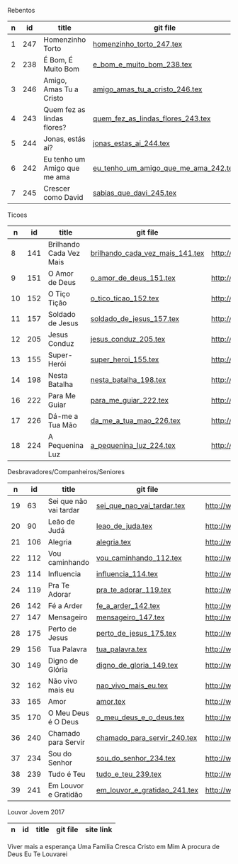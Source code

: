

Rebentos

n  | id    | title | git file | site link | 
---|-------|-------|----------|-----------| 
1 | 247    | Homenzinho Torto | [homenzinho_torto_247.tex](https://github.com/psalterio/repository/blob/master/songs/pt/homenzinho_torto_247.tex) | http://www.psalterio.net/247 |  
2 | 238    | É Bom, É Muito Bom | [e_bom_e_muito_bom_238.tex](https://github.com/psalterio/repository/blob/master/songs/pt/e_bom_e_muito_bom_238.tex) | http://www.psalterio.net/238 |  
3 | 246    | Amigo, Amas Tu a Cristo | [amigo_amas_tu_a_cristo_246.tex](https://github.com/psalterio/repository/blob/master/songs/pt/amigo_amas_tu_a_cristo_246.tex) | http://www.psalterio.net/246 |  
4 | 243    | Quem fez as lindas flores? | [quem_fez_as_lindas_flores_243.tex](https://github.com/psalterio/repository/blob/master/songs/pt/quem_fez_as_lindas_flores_243.tex) | http://www.psalterio.net/243 |  
5 | 244    | Jonas, estás aí? | [jonas_estas_ai_244.tex](https://github.com/psalterio/repository/blob/master/songs/pt/jonas_estas_ai_244.tex) | http://www.psalterio.net/244 |  
6 | 242    | Eu tenho um Amigo que me ama | [eu_tenho_um_amigo_que_me_ama_242.tex](https://github.com/psalterio/repository/blob/master/songs/pt/eu_tenho_um_amigo_que_me_ama_242.tex) | http://www.psalterio.net/242 |  
7 | 245    | Crescer como David | [sabias_que_davi_245.tex](https://github.com/psalterio/repository/blob/master/songs/pt/sabias_que_davi_245.tex) | http://www.psalterio.net/245 |  


Ticoes

n  | id    | title | git file | site link | 
---|-------|-------|----------|-----------| 
8 | 141    | Brilhando Cada Vez Mais | [brilhando_cada_vez_mais_141.tex](https://github.com/psalterio/repository/blob/master/songs/pt/brilhando_cada_vez_mais_141.tex) | http://www.psalterio.net/141 |  
9 | 151    | O Amor de Deus | [o_amor_de_deus_151.tex](https://github.com/psalterio/repository/blob/master/songs/pt/o_amor_de_deus_151.tex) | http://www.psalterio.net/151 |  
10 | 152    | O Tiço Tição | [o_tico_ticao_152.tex](https://github.com/psalterio/repository/blob/master/songs/pt/o_tico_ticao_152.tex) | http://www.psalterio.net/152 |  
11 | 157    | Soldado de Jesus | [soldado_de_jesus_157.tex](https://github.com/psalterio/repository/blob/master/songs/pt/soldado_de_jesus_157.tex) | http://www.psalterio.net/157 |  
12 | 205    | Jesus Conduz | [jesus_conduz_205.tex](https://github.com/psalterio/repository/blob/master/songs/pt/jesus_conduz_205.tex) | http://www.psalterio.net/205 |  
13 | 155    | Super-Herói | [super_heroi_155.tex](https://github.com/psalterio/repository/blob/master/songs/pt/super_heroi_155.tex) | http://www.psalterio.net/155 |  
14 | 198    | Nesta Batalha | [nesta_batalha_198.tex](https://github.com/psalterio/repository/blob/master/songs/pt/nesta_batalha_198.tex) | http://www.psalterio.net/198 |  
16 | 222    | Para Me Guiar | [para_me_guiar_222.tex](https://github.com/psalterio/repository/blob/master/songs/pt/para_me_guiar_222.tex) | http://www.psalterio.net/222 |  
17 | 226    | Dá-me a Tua Mão | [da_me_a_tua_mao_226.tex](https://github.com/psalterio/repository/blob/master/songs/pt/da_me_a_tua_mao_226.tex) | http://www.psalterio.net/226 |  
18 | 224    | A Pequenina Luz | [a_pequenina_luz_224.tex](https://github.com/psalterio/repository/blob/master/songs/pt/a_pequenina_luz_224.tex) | http://www.psalterio.net/224 |  

Desbravadores/Companheiros/Seniores

n  | id    | title | git file | site link | 
---|-------|-------|----------|-----------| 
19 | 63    | Sei que não vai tardar | [sei_que_nao_vai_tardar.tex](https://github.com/psalterio/repository/blob/master/songs/pt/sei_que_nao_vai_tardar.tex) | http://www.psalterio.net/63 |  
20 | 90    | Leão de Judá | [leao_de_juda.tex](https://github.com/psalterio/repository/blob/master/songs/pt/leao_de_juda.tex) | http://www.psalterio.net/90 |  
21 | 106    | Alegria | [alegria.tex](https://github.com/psalterio/repository/blob/master/songs/pt/alegria.tex) | http://www.psalterio.net/106 |  
22 | 112    | Vou caminhando | [vou_caminhando_112.tex](https://github.com/psalterio/repository/blob/master/songs/pt/vou_caminhando_112.tex) | http://www.psalterio.net/112 |  
23 | 114    | Influencia | [influencia_114.tex](https://github.com/psalterio/repository/blob/master/songs/pt/influencia_114.tex) | http://www.psalterio.net/114 |  
24 | 119    | Pra Te Adorar | [pra_te_adorar_119.tex](https://github.com/psalterio/repository/blob/master/songs/pt/pra_te_adorar_119.tex) | http://www.psalterio.net/119 |  
26 | 142    | Fé a Arder | [fe_a_arder_142.tex](https://github.com/psalterio/repository/blob/master/songs/pt/fe_a_arder_142.tex) | http://www.psalterio.net/142 |  
27 | 147    | Mensageiro | [mensageiro_147.tex](https://github.com/psalterio/repository/blob/master/songs/pt/mensageiro_147.tex) | http://www.psalterio.net/147 |  
28 | 175    | Perto de Jesus | [perto_de_jesus_175.tex](https://github.com/psalterio/repository/blob/master/songs/pt/perto_de_jesus_175.tex) | http://www.psalterio.net/175 |  
29 | 156    | Tua Palavra | [tua_palavra.tex](https://github.com/psalterio/repository/blob/master/songs/pt/tua_palavra.tex) | http://www.psalterio.net/156 |  
30 | 149    | Digno de Glória | [digno_de_gloria_149.tex](https://github.com/psalterio/repository/blob/master/songs/pt/digno_de_gloria_149.tex) | http://www.psalterio.net/149 |  
32 | 162    | Não vivo mais eu | [nao_vivo_mais_eu.tex](https://github.com/psalterio/repository/blob/master/songs/pt/nao_vivo_mais_eu.tex) | http://www.psalterio.net/162 |  
33 | 165    | Amor | [amor.tex](https://github.com/psalterio/repository/blob/master/songs/pt/amor.tex) | http://www.psalterio.net/165 | 
35 | 170    | O Meu Deus é O Deus | [o_meu_deus_e_o_deus.tex](https://github.com/psalterio/repository/blob/master/songs/pt/o_meu_deus_e_o_deus.tex) | http://www.psalterio.net/170 |  
36 | 240    | Chamado para Servir | [chamado_para_servir_240.tex](https://github.com/psalterio/repository/blob/master/songs/pt/chamado_para_servir_240.tex) | http://www.psalterio.net/240 |  
37 | 234    | Sou do Senhor | [sou_do_senhor_234.tex](https://github.com/psalterio/repository/blob/master/songs/pt/sou_do_senhor_234.tex) | http://www.psalterio.net/234 |  
38 | 239    | Tudo é Teu | [tudo_e_teu_239.tex](https://github.com/psalterio/repository/blob/master/songs/pt/tudo_e_teu_239.tex) | http://www.psalterio.net/239 |  
39 | 241    | Em Louvor e Gratidão | [em_louvor_e_gratidao_241.tex](https://github.com/psalterio/repository/blob/master/songs/pt/em_louvor_e_gratidao_241.tex) | http://www.psalterio.net/241 |  


Louvor Jovem 2017

n  | id    | title | git file | site link | 
---|-------|-------|----------|-----------| 

Viver mais a esperança
Uma Familia
Cresca Cristo em Mim
A procura de Deus
Eu Te Louvarei



